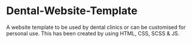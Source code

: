 # Dental-Website-Template
A website template to be used by dental clinics or can be customised for personal use. This has been created by using HTML, CSS, SCSS &amp; JS.
